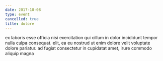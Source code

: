 ```yaml
---
date: 2017-10-08
type: event
cancelled: true
title: dolore
---
```

ex laboris esse officia nisi exercitation qui cillum in dolor incididunt tempor nulla culpa consequat. elit, ea eu nostrud ut enim dolore velit voluptate dolore pariatur. ad fugiat consectetur in cupidatat amet, irure commodo aliquip magna